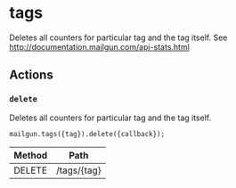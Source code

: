 # tags

Deletes all counters for particular tag and the tag itself. See http://documentation.mailgun.com/api-stats.html

## Actions

### `delete`

Deletes all counters for particular tag and the tag itself.

`mailgun.tags({tag}).delete({callback});`

Method | Path
--- | ---
DELETE | /tags/{tag}

